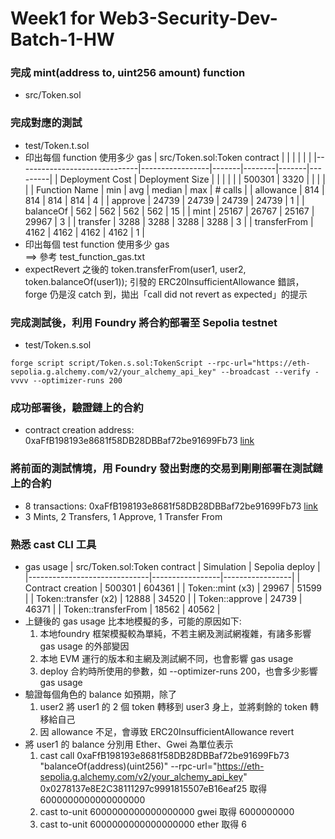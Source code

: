 # Week1 for Web3-Security-Dev-Batch-1-HW

### 完成 mint(address to, uint256 amount) function
- src/Token.sol

### 完成對應的測試
- test/Token.t.sol
- 印出每個 function 使用多少 gas
  | src/Token.sol:Token contract |                 |       |        |       |         |
  |------------------------------|-----------------|-------|--------|-------|---------|
  | Deployment Cost              | Deployment Size |       |        |       |         |
  | 500301                       | 3320            |       |        |       |         |
  | Function Name                | min             | avg   | median | max   | # calls |
  | allowance                    | 814             | 814   | 814    | 814   | 4       |
  | approve                      | 24739           | 24739 | 24739  | 24739 | 1       |
  | balanceOf                    | 562             | 562   | 562    | 562   | 15      |
  | mint                         | 25167           | 26767 | 25167  | 29967 | 3       |
  | transfer                     | 3288            | 3288  | 3288   | 3288  | 3       |
  | transferFrom                 | 4162            | 4162  | 4162   | 4162  | 1       |
- 印出每個 test function 使用多少 gas  
  ==> 參考 test_function_gas.txt
- expectRevert 之後的 token.transferFrom(user1, user2, token.balanceOf(user1)); 引發的 ERC20InsufficientAllowance 錯誤，forge 仍是沒 catch 到，拋出「call did not revert as expected」的提示

### 完成測試後，利用 Foundry 將合約部署至 Sepolia testnet
- test/Token.s.sol
```
forge script script/Token.s.sol:TokenScript --rpc-url="https://eth-sepolia.g.alchemy.com/v2/your_alchemy_api_key" --broadcast --verify -vvvv --optimizer-runs 200
```

### 成功部署後，驗證鏈上的合約
- contract creation address: 0xaFfB198193e8681f58DB28DBBaf72be91699Fb73 [link](https://sepolia.etherscan.io/address/0xaFfB198193e8681f58DB28DBBaf72be91699Fb73#code)

### 將前面的測試情境，用 Foundry 發出對應的交易到剛剛部署在測試鏈上的合約
- 8 transactions: 0xaFfB198193e8681f58DB28DBBaf72be91699Fb73 [link](https://sepolia.etherscan.io/address/0xaFfB198193e8681f58DB28DBBaf72be91699Fb73)
- 3 Mints, 2 Transfers, 1 Approve, 1 Transfer From

### 熟悉 cast CLI 工具
- gas usage
  | src/Token.sol:Token contract | Simulation      | Sepolia deploy  |
  |------------------------------|-----------------|-----------------|
  | Contract creation            | 500301          | 604361          | 
  | Token::mint (x3)             | 29967           | 51599           |
  | Token::transfer (x2)         | 12888           | 34520           |
  | Token::approve               | 24739           | 46371           |
  | Token::transferFrom          | 18562           | 40562           |
- 上鏈後的 gas usage 比本地模擬的多，可能的原因如下:  
  1. 本地foundry 框架模擬較為單純，不若主網及測試網複雜，有諸多影響 gas usage 的外部變因  
  2. 本地 EVM 運行的版本和主網及測試網不同，也會影響 gas usage
  3. deploy 合約時所使用的參數，如 --optimizer-runs 200，也會多少影響 gas usage
- 驗證每個角色的 balance 如預期，除了  
  1. user2 將 user1 的 2 個 token 轉移到 user3 身上，並將剩餘的 token 轉移給自己
  2. 因 allowance 不足，會導致 ERC20InsufficientAllowance revert
- 將 user1 的 balance 分別用 Ether、Gwei 為單位表示
  1. cast call 0xaFfB198193e8681f58DB28DBBaf72be91699Fb73 "balanceOf(address)(uint256)" --rpc-url="https://eth-sepolia.g.alchemy.com/v2/your_alchemy_api_key" 0x0278137e8E2C38111297c9991815507eB16eaf25 取得 6000000000000000000
  2. cast to-unit 6000000000000000000 gwei 取得 6000000000
  3. cast to-unit 6000000000000000000 ether 取得 6